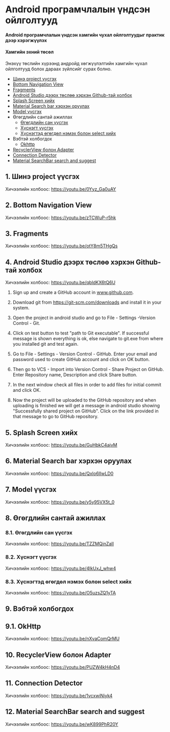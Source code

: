 
        
# Android програмчлалын үндсэн ойлголтууд

#### Android програмчлалын үндсэн хамгийн чухал ойлголтуудыг практик дээр хэрэгжүүлэх

#### Хамгийн эхний төсөл

Энэхүү төслийн хүрээнд андройд хөгжүүлэлтийн хамгийн чухал ойлголтууд болох дараах зүйлсийг сурах болно.

* [Шинэ project үүсгэх](#1-шинэ-project-үүсгэх)
* [Bottom Navigation View](#2-bottom-navigation-view)
* [Fragments](#3-fragments)
* [Android Studio дээрх төслөө хэрхэн Github-тай холбох](#4-android-studio-дээрх-төслөө-хэрхэн-github-тай-холбох)
* [Splash Screen хийх](#5-splash-screen-хийх)
* [Material Search bar хэрхэн оруулах](#6-material-search-bar-хэрхэн-оруулах)
* [Model үүсгэх](#7-model-үүсгэх)
* Өгөгдлийн сантай ажиллах
  * [Өгөгдлийн сан үүсгэх](#81-өгөгдлийн-сан-үүсгэх)
  * [Хүснэгт үүсгэх](#82-хүснэгт-үүсгэх)
  * [Хүснэгтэд өгөгдөл нэмэх болон select хийх](#83-хүснэгтэд-өгөгдөл-нэмэх-болон-select-хийх)
* Вэбтэй холбогдох
  * [Okhttp](#91-ohkttp)
* [RecyclerView болон Adapter](#10-recyclerView-болон-adapter)
* [Connection Detector](#11-connectoin-detector)
* [Material SearchBar search and suggest](#12-material-searchbar-search-and-suggest)

## 1. Шинэ project үүсгэх

Хичээлийн холбоос: https://youtu.be/0Yyz_Ga0uAY

## 2. Bottom Navigation View

Хичээлийн холбоос: https://youtu.be/zTCWuP-r5hk

## 3. Fragments

Хичээлийн холбоос: https://youtu.be/otY8m5THgQs

## 4. Android Studio дээрх төслөө хэрхэн Github-тай холбох

Хичээлийн холбоос: https://youtu.be/qbldKX6tQ6U

1. Sign up and create a GitHub account in www.github.com.

2. Download git from https://git-scm.com/downloads and install it in your system.

3. Open the project in android studio and go to File - Settings -Version Control - Git.

4. Click on test button to test "path to Git executable". 
   If successful message is shown everything is ok, else navigate to git.exe from where you installed git and test again.
   
5. Go to File - Settings - Version Control - GitHub. 
   Enter your email and password used to create GitHub account and click on OK button.
   
6. Then go to VCS - Import into Version Control - Share Project on GitHub. 
   Enter Repository name, Description and click Share button.
   
7. In the next window check all files in order to add files for initial commit and click OK.

8. Now the project will be uploaded to the GitHub repository and when uploading is finished 
   we will get a message in android studio showing "Successfully shared project on GitHub". 
   Click on the link provided in that message to go to GitHub repository.

## 5. Splash Screen хийх

Хичээлийн холбоос: https://youtu.be/GuHbkC4ajvM

## 6. Material Search bar хэрхэн оруулах

Хичээлийн холбоос: https://youtu.be/Qxlo6IIwLD0

## 7. Model үүсгэх

Хичээлийн холбоос: https://youtu.be/y5y95VX5t_0

## 8. Өгөгдлийн сантай ажиллах

### 8.1. Өгөгдлийн сан үүсгэх

Хичээлийн холбоос: https://youtu.be/TZZMQinZaII

### 8.2. Хүснэгт үүсгэх

Хичээлийн холбоос: https://youtu.be/4IkUxJ_whw4

### 8.3. Хүснэгтэд өгөгдөл нэмэх болон select хийх

Хичээлийн холбоос: https://youtu.be/O5uzsZQ1yTA

## 9. Вэбтэй холбогдох

## 9.1. OkHttp

Хичээлийн холбоос: https://youtu.be/nXvaComQrMU

## 10. RecyclerView болон Adapter

Хичээлийн холбоос: https://youtu.be/PUZW4kH4nD4

## 11. Connection Detector

Хичээлийн холбоос: https://youtu.be/1vcxwiNiyk4

## 12. Material SearchBar search and suggest

Хичээлийн холбоос: https://youtu.be/wK899PhR20Y
